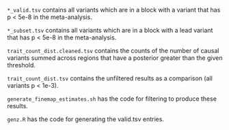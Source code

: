 `*_valid.tsv` contains all variants which are in a block with a variant that has p < 5e-8 in the meta-analysis.

`*_subset.tsv` contains all variants which are in a block with a lead variant that has p < 5e-8 in the meta-analysis.

`trait_count_dist.cleaned.tsv` contains the counts of the number of causal variants summed across regions that have a posterior greater than the given threshold.

`trait_count_dist.tsv` contains the unfiltered results as a comparison (all variants p < 1e-3).

`generate_finemap_estimates.sh` has the code for filtering to produce these results.

`genz.R` has the code for generating the valid.tsv entries.
